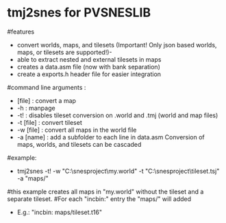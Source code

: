 # tmj2snes for PVSNESLIB

#features
- convert worlds, maps, and tilesets (Important! Only json based worlds, maps, or tilesets are supported!)- 
- able to extract nested and external tilesets in maps 
- creates a data.asm file (now with bank separation)
- create a exports.h header file for easier integration

#command line arguments :
- [file]      : convert a map
- -h          : manpage
- -t!         : disables tileset conversion on .world and .tmj (world and map files)
- -t [file]   : convert tileset 
- -w [file]   : convert all maps in the world file
- -a [name]   : add a subfolder to each line in data.asm
Conversion of maps, worlds, and tilesets can be cascaded

#example:
- tmj2snes -t! -w "C:\snesproject\my.world" -t "C:\snesproject\tileset.tsj" -a "maps/"

#this example creates all maps in "my.world" without the tileset and a separate tileset.
#For each "incbin:" entry the "maps/" will added 
- E.g.: "incbin: maps/tileset.t16" 
